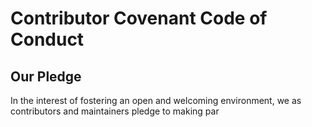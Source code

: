 # Contributor Covenant Code of Conduct

## Our Pledge

In the interest of fostering an open and welcoming environment, we as
contributors and maintainers pledge to making par